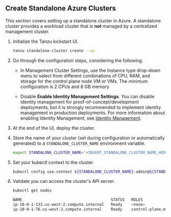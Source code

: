 ## Create Standalone Azure Clusters

This section covers setting up a standalone cluster in Azure. A standalone cluster provides a workload cluster that is **not** managed by a centralized management cluster.

1. Initialize the Tanzu kickstart UI.

    ```sh
    tanzu standalone-cluster create --ui
    ```

1. Go through the configuration steps, considering the following.


   * In Management Cluster Settings, use the Instance type drop-down menu to select from different combinations of CPU, RAM, and storage for the control plane node VM or VMs. The minimum configuration is 2 CPUs and 8 GB memory

   * Disable **Enable Identity Management Settings**. You can disable identity management for proof-of-concept/development deployments, but it is strongly recommended to implement identity management in production deployments. For more information about enabling Identity Management, see [Identity Management](../azure-install-mgmt/#step-5-identity-management).

1. At the end of the UI, deploy the cluster.

1. Store the name of your cluster (set during configuration or automatically generated) to a
   `STANDALONE_CLUSTER_NAME` environment variable.

    ```sh
    export STANDALONE_CLUSTER_NAME="<INSERT_STANDALONE_CLUSTER_NAME_HERE>"
    ```

1. Set your kubectl context to the cluster.

    ```sh
    kubectl config use-context ${STANDALONE_CLUSTER_NAME}-admin@${STANDALONE_CLUSTER_NAME}
    ```

1. Validate you can access the cluster's API server.

    ```sh
    kubectl get nodes

    NAME                                       STATUS   ROLES                  AGE    VERSION
    ip-10-0-1-133.us-west-2.compute.internal   Ready    <none>                 123m   v1.20.1+vmware.2
    ip-10-0-1-76.us-west-2.compute.internal    Ready    control-plane,master   125m   v1.20.1+vmware.2
    ```
